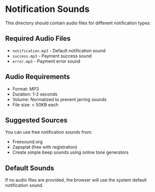 # Notification Sounds

This directory should contain audio files for different notification types:

## Required Audio Files

- `notification.mp3` - Default notification sound
- `success.mp3` - Payment success sound
- `error.mp3` - Payment error sound

## Audio Requirements

- Format: MP3
- Duration: 1-2 seconds
- Volume: Normalized to prevent jarring sounds
- File size: < 50KB each

## Suggested Sources

You can use free notification sounds from:
- Freesound.org
- Zapsplat (free with registration)
- Create simple beep sounds using online tone generators

## Default Sounds

If no audio files are provided, the browser will use the system default notification sound.